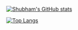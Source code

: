 [![Shubham's GitHub stats](https://github-readme-stats.vercel.app/api?username=shubham-tam&hide=stars&theme=tokyonight)](https://github.com/shubham-tam/github-readme-stats)

[![Top Langs](https://github-readme-stats.vercel.app/api/top-langs/?username=shubham-tam)](https://github.com/shubham-tam/github-readme-stats)
